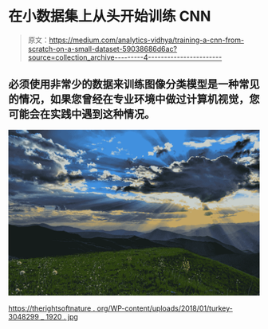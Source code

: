 # 在小数据集上从头开始训练 CNN

> 原文：<https://medium.com/analytics-vidhya/training-a-cnn-from-scratch-on-a-small-dataset-59038686d6ac?source=collection_archive---------4----------------------->

## 必须使用非常少的数据来训练图像分类模型是一种常见的情况，如果您曾经在专业环境中做过计算机视觉，您可能会在实践中遇到这种情况。

![](img/1c46647ae2391bc3a976a800dabb9127.png)

[https://therightsoftnature . org/WP-content/uploads/2018/01/turkey-3048299 _ 1920 . jpg](https://therightsofnature.org/wp-content/uploads/2018/01/turkey-3048299_1920.jpg)